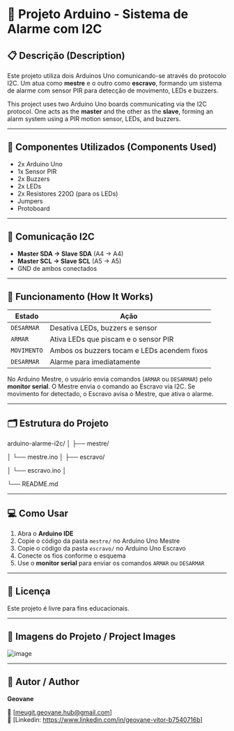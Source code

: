 # 🔐 Projeto Arduino - Sistema de Alarme com I2C

## 📋 Descrição (Description)

Este projeto utiliza dois Arduinos Uno comunicando-se através do protocolo I2C. Um atua como **mestre** e o outro como **escravo**, formando um sistema de alarme com sensor PIR para detecção de movimento, LEDs e buzzers.

This project uses two Arduino Uno boards communicating via the I2C protocol. One acts as the **master** and the other as the **slave**, forming an alarm system using a PIR motion sensor, LEDs, and buzzers.

---

## 🔧 Componentes Utilizados (Components Used)

- 2x Arduino Uno
- 1x Sensor PIR
- 2x Buzzers
- 2x LEDs
- 2x Resistores 220Ω (para os LEDs)
- Jumpers
- Protoboard

---

## 🔗 Comunicação I2C

- **Master SDA → Slave SDA** (A4 → A4)
- **Master SCL → Slave SCL** (A5 → A5)
- GND de ambos conectados

---

## 🚦 Funcionamento (How It Works)

| Estado | Ação |
|--------|------|
| `DESARMAR` | Desativa LEDs, buzzers e sensor |
| `ARMAR` | Ativa LEDs que piscam e o sensor PIR |
| `MOVIMENTO` | Ambos os buzzers tocam e LEDs acendem fixos |
| `DESARMAR` | Alarme para imediatamente |

No Arduino Mestre, o usuário envia comandos (`ARMAR` ou `DESARMAR`) pelo **monitor serial**. O Mestre envia o comando ao Escravo via I2C. Se movimento for detectado, o Escravo avisa o Mestre, que ativa o alarme.

---

## 🗂 Estrutura do Projeto

arduino-alarme-i2c/
│
├── mestre/

│ └── mestre.ino
│
├── escravo/

│ └── escravo.ino
│

└── README.md

---

## 💻 Como Usar

1. Abra o **Arduino IDE**
2. Copie o código da pasta `mestre/` no Arduino Uno Mestre
3. Copie o código da pasta `escravo/` no Arduino Uno Escravo
4. Conecte os fios conforme o esquema
5. Use o **monitor serial** para enviar os comandos `ARMAR` ou `DESARMAR`

---

## 📜 Licença

Este projeto é livre para fins educacionais.

---

## 📸 Imagens do Projeto / Project Images

![image](https://github.com/user-attachments/assets/63f62281-e03d-4137-89f7-ff54e31ba213)

---

## 🤝 Autor / Author

**Geovane**

📧 [meugit.geovane.hub@gmail.com]  
💼 [Linkedin: https://www.linkedin.com/in/geovane-vitor-b7540716b]
